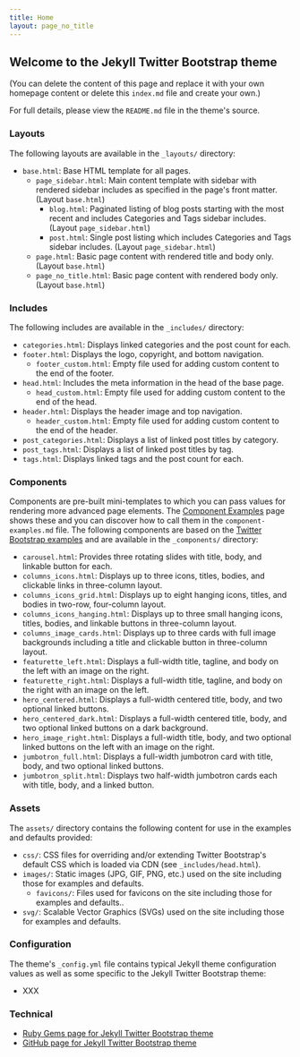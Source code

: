 ```yaml
---
title: Home
layout: page_no_title
---
```


## Welcome to the Jekyll Twitter Bootstrap theme

(You can delete the content of this page and replace it with your own homepage content or delete this `index.md` file and create your own.)

For full details, please view the `README.md` file in the theme's source.

### Layouts

The following layouts are available in the `_layouts/` directory:

- `base.html`: Base HTML template for all pages.
  - `page_sidebar.html`: Main content template with sidebar with rendered sidebar includes as specified in the page's front matter. (Layout `base.html`)
    - `blog.html`: Paginated listing of blog posts starting with the most recent and includes Categories and Tags sidebar includes. (Layout `page_sidebar.html`)
    - `post.html`: Single post listing which includes Categories and Tags sidebar includes. (Layout `page_sidebar.html`)
  - `page.html`: Basic page content with rendered title and body only. (Layout `base.html`)
  - `page_no_title.html`: Basic page content with rendered body only. (Layout `base.html`)

### Includes

The following includes are available in the `_includes/` directory:

- `categories.html`: Displays linked categories and the post count for each.
- `footer.html`: Displays the logo, copyright, and bottom navigation.
  - `footer_custom.html`: Empty file used for adding custom content to the end of the footer.
- `head.html`: Includes the meta information in the head of the base page.
  - `head_custom.html`: Empty file used for adding custom content to the end of the head.
- `header.html`: Displays the header image and top navigation.
  - `header_custom.html`: Empty file used for adding custom content to the end of the header.
- `post_categories.html`: Displays a list of linked post titles by category.
- `post_tags.html`: Displays a list of linked post titles by tag.
- `tags.html`: Displays linked tags and the post count for each.

### Components

Components are pre-built mini-templates to which you can pass values for rendering more advanced page elements. The [Component Examples](/component-examples.html) page shows these and you can discover how to call them in the `component-examples.md` file. The following components are based on the [Twitter Bootstrap examples](https://getbootstrap.com/docs/5.3/examples/) and are available in the `_components/` directory:

- `carousel.html`: Provides three rotating slides with title, body, and linkable button for each.
- `columns_icons.html`: Displays up to three icons, titles, bodies, and clickable links in three-column layout.
- `columns_icons_grid.html`: Displays up to eight hanging icons, titles, and bodies in two-row, four-column layout.
- `columns_icons_hanging.html`: Displays up to three small hanging icons, titles, bodies, and linkable buttons in three-column layout.
- `columns_image_cards.html`: Displays up to three cards with full image backgrounds including a title and clickable button in three-column layout.
- `featurette_left.html`: Displays a full-width title, tagline, and body on the left with an image on the right.
- `featurette_right.html`: Displays a full-width title, tagline, and body on the right with an image on the left.
- `hero_centered.html`: Displays a full-width centered title, body, and two optional linked buttons.
- `hero_centered_dark.html`: Displays a full-width centered title, body, and two optional linked buttons on a dark background.
- `hero_image_right.html`: Displays a full-width title, body, and two optional linked buttons on the left with an image on the right.
- `jumbotron_full.html`: Displays a full-width jumbotron card with title, body, and two optional linked buttons.
- `jumbotron_split.html`: Displays two half-width jumbotron cards each with title, body, and a linked button.

### Assets

The `assets/` directory contains the following content for use in the examples and defaults provided:

- `css/`: CSS files for overriding and/or extending Twitter Bootstrap's default CSS which is loaded via CDN (see `_includes/head.html`).
- `images/`: Static images (JPG, GIF, PNG, etc.) used on the site including those for examples and defaults.
  - `favicons/`: Files used for favicons on the site including those for examples and defaults..
- `svg/`: Scalable Vector Graphics (SVGs) used on the site including those for examples and defaults.

### Configuration

The theme's `_config.yml` file contains typical Jekyll theme configuration values as well as some specific to the Jekyll Twitter Bootstrap theme:

- XXX

### Technical

- [Ruby Gems page for Jekyll Twitter Bootstrap theme](https://rubygems.org/gems/jekyll-twitter-bootstrap)
- [GitHub page for Jekyll Twitter Bootstrap theme](https://github.com/KCarlile/jekyll-twitter-bootstrap)

